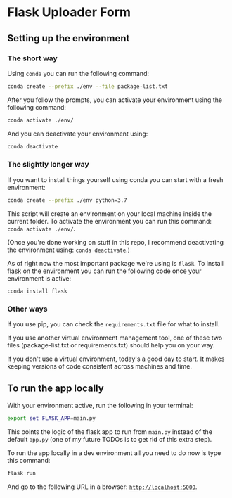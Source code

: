 # Flask Uploader Form

## Setting up the environment

### The short way

Using `conda` you can run the following command:

```bash
conda create --prefix ./env --file package-list.txt
```

After you follow the prompts, you can activate your environment using the following command:

```bash
conda activate ./env/
```

And you can deactivate your environment using:

```bash
conda deactivate
```

### The slightly longer way

If you want to install things yourself using conda you can start with a fresh environment:

```bash
conda create --prefix ./env python=3.7
```

This script will create an environment on your local machine inside the current folder. To activate the environment you can run this command: `conda activate ./env/`.

(Once you're done working on stuff in this repo, I recommend deactivating the environment using: `conda deactivate`.)

As of right now the most important package we're using is `flask`. To install flask on the environment you can run the following code once your environment is active:

```
conda install flask
```

### Other ways

If you use pip, you can check the `requirements.txt` file for what to install.

If you use another virtual environment management tool, one of these two files (package-list.txt or requirements.txt) should help you on your way.

If you don't use a virtual environment, today's a good day to start. It makes keeping versions of code consistent across machines and time.

## To run the app locally

With your environment active, run the following in your terminal:

```bash
export set FLASK_APP=main.py
```

This points the logic of the flask app to run from `main.py` instead of the default `app.py` (one of my future TODOs is to get rid of this extra step).

To run the app locally in a dev environment all you need to do now is type this command:

```bash
flask run
```

And go to the following URL in a browser: [`http://localhost:5000`](http://localhost:5000).
